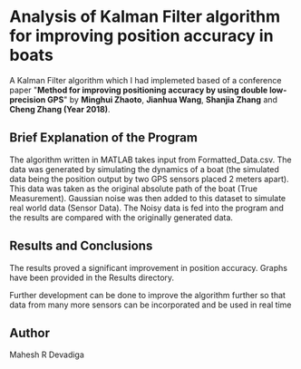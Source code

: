 # Analysis of Kalman Filter algorithm for improving position accuracy in boats

A Kalman Filter algorithm which I had implemeted based of a conference paper "**Method for improving positioning accuracy by
using double low-precision GPS**" by **Minghui Zhaoto**, **Jianhua Wang**, **Shanjia Zhang** and **Cheng Zhang (Year 2018)**.


## Brief Explanation of the Program 
The algorithm written in MATLAB takes input from Formatted_Data.csv. The data was generated by simulating the dynamics of a boat (the simulated data being the position output by two GPS sensors placed 2 meters apart). This data was taken as the original absolute path of the boat (True Measurement). Gaussian noise was then added to this dataset to simulate real world data (Sensor Data). The Noisy data is fed into the program and the results are compared with the originally generated data. 

## Results and Conclusions
The results proved a significant improvement in position accuracy. Graphs have been provided in the Results directory.

Further development can be done to improve the algorithm further so that data from many more sensors can be incorporated and be used in real time


## Author
Mahesh R Devadiga
